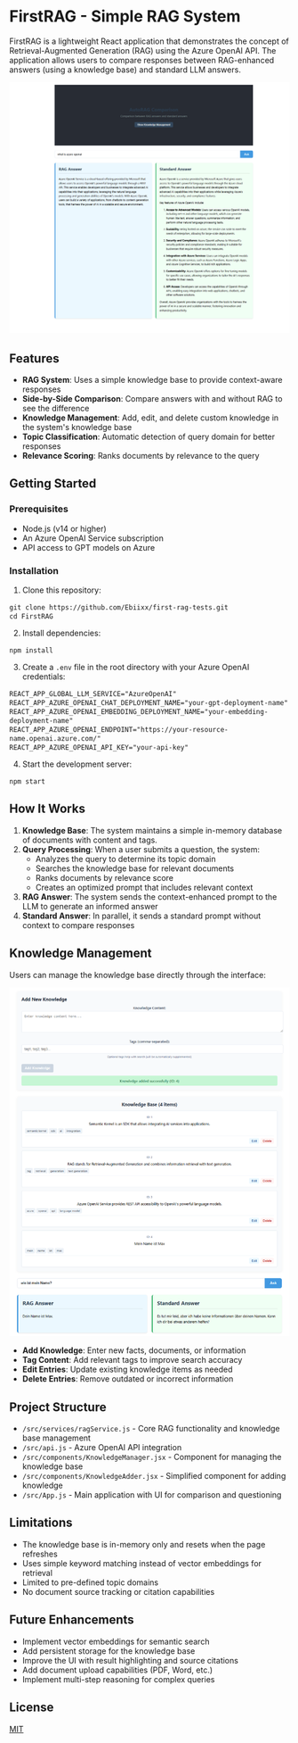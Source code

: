 # FirstRAG - Simple RAG System

FirstRAG is a lightweight React application that demonstrates the concept of Retrieval-Augmented Generation (RAG) using the Azure OpenAI API. The application allows users to compare responses between RAG-enhanced answers (using a knowledge base) and standard LLM answers.

![RAG Comparison Screenshot](./Screenshots/Screen_1.png)

## Features

- **RAG System**: Uses a simple knowledge base to provide context-aware responses
- **Side-by-Side Comparison**: Compare answers with and without RAG to see the difference
- **Knowledge Management**: Add, edit, and delete custom knowledge in the system's knowledge base
- **Topic Classification**: Automatic detection of query domain for better responses
- **Relevance Scoring**: Ranks documents by relevance to the query

## Getting Started

### Prerequisites

- Node.js (v14 or higher)
- An Azure OpenAI Service subscription
- API access to GPT models on Azure

### Installation

1. Clone this repository:

```
git clone https://github.com/Ebiixx/first-rag-tests.git
cd FirstRAG
```

2. Install dependencies:

```
npm install
```

3. Create a `.env` file in the root directory with your Azure OpenAI credentials:

```
REACT_APP_GLOBAL_LLM_SERVICE="AzureOpenAI"
REACT_APP_AZURE_OPENAI_CHAT_DEPLOYMENT_NAME="your-gpt-deployment-name"
REACT_APP_AZURE_OPENAI_EMBEDDING_DEPLOYMENT_NAME="your-embedding-deployment-name"
REACT_APP_AZURE_OPENAI_ENDPOINT="https://your-resource-name.openai.azure.com/"
REACT_APP_AZURE_OPENAI_API_KEY="your-api-key"
```

4. Start the development server:

```
npm start
```

## How It Works

1. **Knowledge Base**: The system maintains a simple in-memory database of documents with content and tags.
2. **Query Processing**: When a user submits a question, the system:
   - Analyzes the query to determine its topic domain
   - Searches the knowledge base for relevant documents
   - Ranks documents by relevance score
   - Creates an optimized prompt that includes relevant context
3. **RAG Answer**: The system sends the context-enhanced prompt to the LLM to generate an informed answer
4. **Standard Answer**: In parallel, it sends a standard prompt without context to compare responses

## Knowledge Management

Users can manage the knowledge base directly through the interface:

![Knowledge Management Screenshot](./Screenshots/Screen_2.png)

- **Add Knowledge**: Enter new facts, documents, or information
- **Tag Content**: Add relevant tags to improve search accuracy
- **Edit Entries**: Update existing knowledge items as needed
- **Delete Entries**: Remove outdated or incorrect information

## Project Structure

- `/src/services/ragService.js` - Core RAG functionality and knowledge base management
- `/src/api.js` - Azure OpenAI API integration
- `/src/components/KnowledgeManager.jsx` - Component for managing the knowledge base
- `/src/components/KnowledgeAdder.jsx` - Simplified component for adding knowledge
- `/src/App.js` - Main application with UI for comparison and questioning

## Limitations

- The knowledge base is in-memory only and resets when the page refreshes
- Uses simple keyword matching instead of vector embeddings for retrieval
- Limited to pre-defined topic domains
- No document source tracking or citation capabilities

## Future Enhancements

- Implement vector embeddings for semantic search
- Add persistent storage for the knowledge base
- Improve the UI with result highlighting and source citations
- Add document upload capabilities (PDF, Word, etc.)
- Implement multi-step reasoning for complex queries

## License

[MIT](LICENSE)
